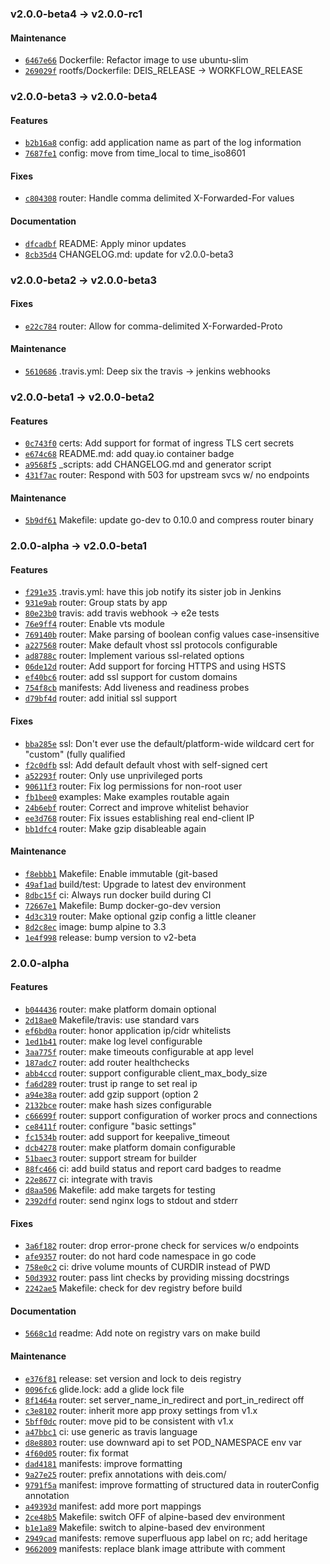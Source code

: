 ### v2.0.0-beta4 -> v2.0.0-rc1

#### Maintenance

 - [`6467e66`](https://github.com/deis/router/commit/6467e6656abe78fb07355bb3cc25b167c74f09b0) Dockerfile: Refactor image to use ubuntu-slim
 - [`269029f`](https://github.com/deis/router/commit/269029ff88cd25f26c5bdbea7b588576b92561d5) rootfs/Dockerfile: DEIS_RELEASE -> WORKFLOW_RELEASE

### v2.0.0-beta3 -> v2.0.0-beta4

#### Features

 - [`b2b16a8`](https://github.com/deis/router/commit/b2b16a8430256781527adc9bbe07325a28d7117a) config: add application name as part of the log information
 - [`7687fe1`](https://github.com/deis/router/commit/7687fe18f1e3d8ad7b6ec8f63538fe0156e1a38e) config: move from time_local to time_iso8601

#### Fixes

 - [`c804308`](https://github.com/deis/router/commit/c804308437834031721701a843f4c901fba0662a) router: Handle comma delimited X-Forwarded-For values

#### Documentation

 - [`dfcadbf`](https://github.com/deis/router/commit/dfcadbf1e65af2c52dd8c3cc0dffe2064c93f53a) README: Apply minor updates
 - [`8cb35d4`](https://github.com/deis/router/commit/8cb35d4e48cd293b117ff8e7e6ff43988cbf6c1d) CHANGELOG.md: update for v2.0.0-beta3

### v2.0.0-beta2 -> v2.0.0-beta3

#### Fixes

 - [`e22c784`](https://github.com/deis/router/commit/e22c78491796b8e503e2bab50987d64501fb0de3) router: Allow for comma-delimited X-Forwarded-Proto

#### Maintenance

 - [`5610686`](https://github.com/deis/router/commit/56106866e77e3ba7c0fed98d05404b759152cdff) .travis.yml: Deep six the travis -> jenkins webhooks

### v2.0.0-beta1 -> v2.0.0-beta2

#### Features

 - [`0c743f0`](https://github.com/deis/router/commit/0c743f0a08be1e837b1ec3e90b0ffbcd325c2014) certs: Add support for format of ingress TLS cert secrets
 - [`e674c68`](https://github.com/deis/router/commit/e674c68a0262ff094d19487dac0244885f285f7d) README.md: add quay.io container badge
 - [`a9568f5`](https://github.com/deis/router/commit/a9568f549135c78b1e978df8ec2d0843db4c82b1) _scripts: add CHANGELOG.md and generator script
 - [`431f7ac`](https://github.com/deis/router/commit/431f7ac3fbdfc1a17607b359af9212534b494a2d) router: Respond with 503 for upstream svcs w/ no endpoints

#### Maintenance

 - [`5b9df61`](https://github.com/deis/router/commit/5b9df61b4cccc82fbc826ac392198bf69f2c7fc9) Makefile: update go-dev to 0.10.0 and compress router binary

### 2.0.0-alpha -> v2.0.0-beta1

#### Features

 - [`f291e35`](https://github.com/deis/router/commit/f291e35dfc4b992c0f0946c40b2a0ff115815d92) .travis.yml: have this job notify its sister job in Jenkins
 - [`931e9ab`](https://github.com/deis/router/commit/931e9ab63d2b9e0cd63b38d3bb09164525c7a4e6) router: Group stats by app
 - [`80e23b0`](https://github.com/deis/router/commit/80e23b009f9fe266f7ba183bd533d5db61f5a342) travis: add travis webhook -> e2e tests
 - [`76e9ff4`](https://github.com/deis/router/commit/76e9ff4d551122d78eccebd9d8e41a8c61e4f1b7) router: Enable vts module
 - [`769140b`](https://github.com/deis/router/commit/769140b1fcc9deede7be518f2a24633b146246f5) router: Make parsing of boolean config values case-insensitive
 - [`a227568`](https://github.com/deis/router/commit/a227568a0cea932fb971595de6fb9a3442bff4f7) router: Make default vhost ssl protocols configurable
 - [`ad8788c`](https://github.com/deis/router/commit/ad8788c596c3badfc24b6232d0759e32cf148341) router: Implement various ssl-related options
 - [`06de12d`](https://github.com/deis/router/commit/06de12d82232e7f92a6d4e5c2d289fe624545c49) router: Add support for forcing HTTPS and using HSTS
 - [`ef40bc6`](https://github.com/deis/router/commit/ef40bc625f1e5c4021107be4691d801dd51b681d) router: add ssl support for custom domains
 - [`754f8cb`](https://github.com/deis/router/commit/754f8cb38490c2fe4b2b12f55ebe12fc42680ee5) manifests: Add liveness and readiness probes
 - [`d79bf4d`](https://github.com/deis/router/commit/d79bf4dceee854debb0714deb9d088c22160885d) router: add initial ssl support

#### Fixes

 - [`bba285e`](https://github.com/deis/router/commit/bba285eb252f2b3d6a3e56ec6d97e4b5d19eeccf) ssl: Don't ever use the default/platform-wide wildcard cert for "custom" (fully qualified
 - [`f2c0dfb`](https://github.com/deis/router/commit/f2c0dfb8bb81e14a8413701697e832f2f078fbc0) ssl: Add default default vhost with self-signed cert
 - [`a52293f`](https://github.com/deis/router/commit/a52293f363189891ede28c0be69b12e5ff409278) router: Only use unprivileged ports
 - [`90611f3`](https://github.com/deis/router/commit/90611f3f76684b66aeacbb9860208c9039abcc00) router: Fix log permissions for non-root user
 - [`fb1bee0`](https://github.com/deis/router/commit/fb1bee0cdad14f6a300c0e4a44ad8afbd82e12f2) examples: Make examples routable again
 - [`24b6ebf`](https://github.com/deis/router/commit/24b6ebf4b7d36ac189b70fc517750555c3825f0a) router: Correct and improve whitelist behavior
 - [`ee3d768`](https://github.com/deis/router/commit/ee3d76891e17aef543f2d64e164dfac2a354ec23) router: Fix issues establishing real end-client IP
 - [`bb1dfc4`](https://github.com/deis/router/commit/bb1dfc48d5d777479ffc1d0158409897b003f7e7) router: Make gzip disableable again

#### Maintenance

 - [`f8ebbb1`](https://github.com/deis/router/commit/f8ebbb182061d365ef632b9e17ee9b97917e3588) Makefile: Enable immutable (git-based
 - [`49af1ad`](https://github.com/deis/router/commit/49af1ad345c2208a7a989f41c7841d6208319a43) build/test: Upgrade to latest dev environment
 - [`8dbc15f`](https://github.com/deis/router/commit/8dbc15ffcfd8340effb42a4404a3293cf75985c0) ci: Always run docker build during CI
 - [`72667e1`](https://github.com/deis/router/commit/72667e1eeb169ebfcfe3524fbc9073f780b2b017) Makefile: Bump docker-go-dev version
 - [`4d3c319`](https://github.com/deis/router/commit/4d3c319a729d6ecc9d17d68440e8026b4dad4900) router: Make optional gzip config a little cleaner
 - [`8d2c8ec`](https://github.com/deis/router/commit/8d2c8ec5cf9351cd03632b2bd5601ec9bf28a291) image: bump alpine to 3.3
 - [`1e4f998`](https://github.com/deis/router/commit/1e4f998f0bebf58737b9fa01d9b634df4c6f9419) release: bump version to v2-beta

### 2.0.0-alpha

#### Features

 - [`b044436`](https://github.com/deis/router/commit/b04443627770f620b019ce6c1ae7c240d1e54ae8) router: make platform domain optional
 - [`2d18ae0`](https://github.com/deis/router/commit/2d18ae0fe161dc99594de7401f06e078a0cc0789) Makefile/travis: use standard vars
 - [`ef6bd0a`](https://github.com/deis/router/commit/ef6bd0ab0b1c38c85821f06855715ce9d90d37e7) router: honor application ip/cidr whitelists
 - [`1ed1b41`](https://github.com/deis/router/commit/1ed1b41a84cd00eb8c7dc91573dc3adc322cf4ec) router: make log level configurable
 - [`3aa775f`](https://github.com/deis/router/commit/3aa775fc96bcffa89815a85b46d598b141fcc5fe) router: make timeouts configurable at app level
 - [`187adc7`](https://github.com/deis/router/commit/187adc7a2396fbe990450c4579979dd9c62490ba) router: add router healthchecks
 - [`abb4ccd`](https://github.com/deis/router/commit/abb4ccd70dafd0afab52b4fbf0a7c5fd62cbd82f) router: support configurable client_max_body_size
 - [`fa6d289`](https://github.com/deis/router/commit/fa6d2899c87ed2773e076e4fd34c8c6eaf2f32f4) router: trust ip range to set real ip
 - [`a94e38a`](https://github.com/deis/router/commit/a94e38aa031d67db1c9deaa3bf388f3725eeccf6) router: add gzip support (option 2
 - [`2132bce`](https://github.com/deis/router/commit/2132bcefbb625208eff88ec1e15e17c0b09af037) router: make hash sizes configurable
 - [`c66699f`](https://github.com/deis/router/commit/c66699f4c7108fe6c38c37b84aa53bb4f1c5f730) router: support configuration of worker procs and connections
 - [`ce8411f`](https://github.com/deis/router/commit/ce8411f64365e0640e114edcce825e462c37a944) router: configure "basic settings"
 - [`fc1534b`](https://github.com/deis/router/commit/fc1534b87d2578d37d028e57868cea797cbe3cee) router: add support for keepalive_timeout
 - [`dcb4278`](https://github.com/deis/router/commit/dcb42784bf1f5df060114ac5adf4f351b53d4934) router: make platform domain configurable
 - [`51baec3`](https://github.com/deis/router/commit/51baec304ce820c3681a37085c7c5e5d28b28827) router: support stream for builder
 - [`88fc466`](https://github.com/deis/router/commit/88fc4662ae663093994dd7b1928a2a57d903ffae) ci: add build status and report card badges to readme
 - [`22e8677`](https://github.com/deis/router/commit/22e86772baec4f5ec0c40fbba25ef91179879219) ci: integrate with travis
 - [`d8aa506`](https://github.com/deis/router/commit/d8aa506f5d0ac928ce57df173f6fd2e3951e9e3d) Makefile: add make targets for testing
 - [`2392dfd`](https://github.com/deis/router/commit/2392dfda61d062a105599e8ff0054302479997f2) router: send nginx logs to stdout and stderr

#### Fixes

 - [`3a6f182`](https://github.com/deis/router/commit/3a6f1823826deb514f48e0cb6b23cb27fe62ffdd) router: drop error-prone check for services w/o endpoints
 - [`afe9357`](https://github.com/deis/router/commit/afe9357b93cc7375053f4e3c3151a6c78b8c5bf9) router: do not hard code namespace in go code
 - [`758e0c2`](https://github.com/deis/router/commit/758e0c2fd1d544096dcf9628631526a15dad28ac) ci: drive volume mounts of CURDIR instead of PWD
 - [`50d3932`](https://github.com/deis/router/commit/50d39328421574c2677281d63b8913b4a6f6760e) router: pass lint checks by providing missing docstrings
 - [`2242ae5`](https://github.com/deis/router/commit/2242ae57d9f228fcb88160c8c4c687d170660b56) Makefile: check for dev registry before build

#### Documentation

 - [`5668c1d`](https://github.com/deis/router/commit/5668c1d65d26652075eaa16eaab576b9d36124b4) readme: Add note on registry vars on make build

#### Maintenance

 - [`e376f81`](https://github.com/deis/router/commit/e376f815b4ae249bee626d158ce5ed8e8017dfe2) release: set version and lock to deis registry
 - [`0096fc6`](https://github.com/deis/router/commit/0096fc6074915f5862b7ce4e508eddc60cc209e9) glide.lock: add a glide lock file
 - [`8f1464a`](https://github.com/deis/router/commit/8f1464a96825e47f881bc482a99322d5a448b26c) router: set server_name_in_redirect and port_in_redirect off
 - [`c3e8102`](https://github.com/deis/router/commit/c3e8102ae2c61adcfb44e08334e3764410e4d83d) router: inherit more app proxy settings from v1.x
 - [`5bff0dc`](https://github.com/deis/router/commit/5bff0dc0dacb3deda06f3dfffa06d83f99b157db) router: move pid to be consistent with v1.x
 - [`a47bbc1`](https://github.com/deis/router/commit/a47bbc13d7762ae15cb50cc1b6d0821acbc91f06) ci: use generic as travis language
 - [`d8e8803`](https://github.com/deis/router/commit/d8e8803aad4b8e13f4bebda3c86289f98a705725) router: use downward api to set POD_NAMESPACE env var
 - [`4f60d05`](https://github.com/deis/router/commit/4f60d05b2b40ffcf43b7e93e93de4b97eed04e29) router: fix format
 - [`dad4181`](https://github.com/deis/router/commit/dad4181e67563b3d5301f6f9817cfed9371be442) manifests: improve formatting
 - [`9a27e25`](https://github.com/deis/router/commit/9a27e253fc7ac51c0f602096a1ff8a38301facb9) router: prefix annotations with deis.com/
 - [`9791f5a`](https://github.com/deis/router/commit/9791f5ab45623a6dbf8d4fbd6f9152b4913472be) manifest: improve formatting of structured data in routerConfig annotation
 - [`a49393d`](https://github.com/deis/router/commit/a49393da71c8451adabe46e24b1757d3a2b86bc6) manifest: add more port mappings
 - [`2ce48b5`](https://github.com/deis/router/commit/2ce48b53ec9e2bb7084e728fadb15b6755ecde44) Makefile: switch OFF of alpine-based dev environment
 - [`b1e1a89`](https://github.com/deis/router/commit/b1e1a892d5c6be51e8c6b58be58badd0d781b2d7) Makefile: switch to alpine-based dev environment
 - [`2949cad`](https://github.com/deis/router/commit/2949cad4ffcec0092ffa2d296f6e8fea6f0b6333) manifests: remove superfluous app label on rc; add heritage
 - [`9662009`](https://github.com/deis/router/commit/9662009ed13c336a4e21d75b2cfced46bc3efa3f) manifests: replace blank image attribute with comment
